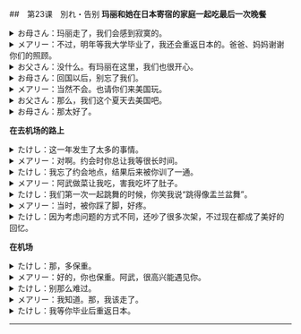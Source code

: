##　第23课　別れ・告别
**玛丽和她在日本寄宿的家庭一起吃最后一次晚餐**
<details>
<summary>お母さん：玛丽走了，我们会感到寂寞的。</summary>

メアリーがいなくなるとさびしくなるね。
</details>

<details>
<summary>メアリー：不过，明年等我大学毕业了，我还会重返日本的。爸爸、妈妈谢谢你们的照顾。</summary>

でも、来年大学を卒業したら、また日本に戻ってきますから。お父さん、お母さん、本当にお世話になりました。
</details>

<details>
<summary>お父さん：没什么。有玛丽在这里，我们也很开心。</summary>

いや。私たちもメアリーがいて、とても楽しかったよ。
</details>

<details>
<summary>お母さん：回国以后，别忘了我们。</summary>

国に帰っても、私たちのことを忘れないでね。
</details>

<details>
<summary>メアリー：当然不会。也请你们来美国玩。</summary>

もちろん。アメリカにも遊びに来てください。s
</details>

<details>
<summary>お父さん：那么，我们这个夏天去美国吧。</summary>

じゃあ、この夏はアメリカに行くことにしようか。
</details>

<details>
<summary>お母さん：那太好了。</summary>

いいわね。
</details>

**在去机场的路上**
<details>
<summary>たけし：这一年发生了太多的事情。</summary>

この一年、いろいろなことがあったね。
</details>

<details>
<summary>メアリー：对啊。约会时你总让我等很长时间。</summary>

そうそう。デートの時、よく待たされた。
</details>

<details>
<summary>たけし：我忘了约会地点，结果后来被你训了一通。</summary>

ぼくが約束の場所を間違えて、後で、ものすごく怒られたり。
</details>

<details>
<summary>メアリー：阿武做菜让我吃，害我吃坏了肚子。</summary>

たけしくんが作った料理を食べさせられて、おなかをこわしたり。
</details>

<details>
<summary>たけし：我们第一次一起跳舞的时候，你笑我说“跳得像盂兰盆舞”。</summary>

初めて一緒に踊った時、「盆踊りみたいだ」って笑われた。
</details>

<details>
<summary>メアリー：当时，被你踩了脚，好疼。</summary>

あの時は足を踏まれて、痛かった。
</details>

<details>
<summary>たけし：因为考虑问题的方式不同，还吵了很多次架，不过现在都成了美好的回忆。</summary>

考え方が違うから、けんかもよくしたね。でもみんないい思いまだね。
</details>

**在机场**
<details>
<summary>たけし：那，多保重。</summary>

じゃあ、元気でね。
</details>

<details>
<summary>メアリー：好的，你也保重。阿武，很高兴能遇见你。</summary>

うん。たけしくんも。たけしくんに会えて本当によかった。
</details>

<details>
<summary>たけし：别那么难过。</summary>

そんな悲しそうな顔しないで。
</details>

<details>
<summary>メアリー：我知道。那，我该走了。</summary>

わかってる。じゃあ、そろそろ行かなくちゃ。
</details>

<details>
<summary>たけし：我等你毕业后重返日本。</summary>

メアリーが卒業して日本に戻ってくるまで、待っているから。
</details>

---
